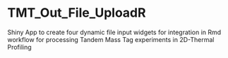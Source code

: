 # TMT_Out_File_UploadR
Shiny App to create four dynamic file input widgets for integration in Rmd workflow for processing Tandem Mass Tag experiments in 2D-Thermal Profiling
